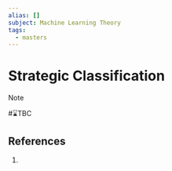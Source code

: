 ```yaml
---
alias: []
subject: Machine Learning Theory
tags:
  - masters
---
```

# Strategic Classification

>[!note]
> #⌛TBC 

## References
1. 